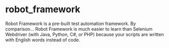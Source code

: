 # robot_framework

Robot Framework is a pre-built test automation framework. By comparison... Robot Framework is much easier to learn than Selenium Webdriver (with Java, Python, C#, or PHP) because your scripts are written with English words instead of code.

